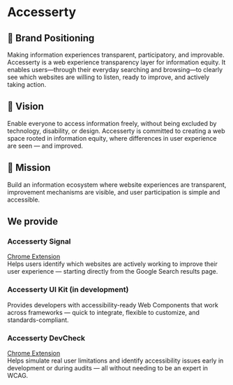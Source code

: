 # Accesserty

## 🧭 Brand Positioning
Making information experiences transparent, participatory, and improvable.
Accesserty is a web experience transparency layer for information equity. It enables users—through their everyday searching and browsing—to clearly see which websites are willing to listen, ready to improve, and actively taking action.

## 🌟 Vision 
Enable everyone to access information freely, without being excluded by technology, disability, or design.
Accesserty is committed to creating a web space rooted in information equity, where differences in user experience are seen — and improved.

## 🎯 Mission
Build an information ecosystem where website experiences are transparent, improvement mechanisms are visible, and user participation is simple and accessible.

## We provide
### Accesserty Signal
[Chrome Extension](https://chromewebstore.google.com/detail/accesserty-signal/jabgpbgdmhdmibhogmcjfinnkcngcelc)  
Helps users identify which websites are actively working to improve their user experience — starting directly from the Google Search results page.

### Accesserty UI Kit  (in development)
Provides developers with accessibility-ready Web Components that work across frameworks — quick to integrate, flexible to customize, and standards-compliant.

### Accesserty DevCheck 
[Chrome Extension](https://chromewebstore.google.com/detail/accesserty-devcheck/ompbhahmipenipgiiiehbkiibkonoeec)  
Helps simulate real user limitations and identify accessibility issues early in development or during audits — all without needing to be an expert in WCAG.
